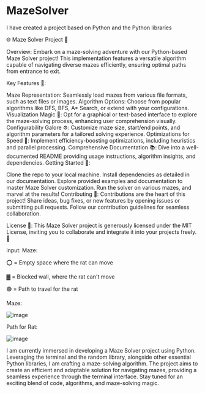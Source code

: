 # MazeSolver
I have created a project based on Python and the Python libraries 

🌐 Maze Solver Project 🧩

Overview:
Embark on a maze-solving adventure with our Python-based Maze Solver project! This implementation features a versatile algorithm capable of navigating diverse mazes efficiently, ensuring optimal paths from entrance to exit.

Key Features 🚀:

Maze Representation: Seamlessly load mazes from various file formats, such as text files or images.
Algorithm Options: Choose from popular algorithms like DFS, BFS, A* Search, or extend with your configurations.
Visualization Magic 🎨: Opt for a graphical or text-based interface to explore the maze-solving process, enhancing user comprehension visually.
Configurability Galore ⚙️: Customize maze size, start/end points, and algorithm parameters for a tailored solving experience.
Optimizations for Speed 🚄: Implement efficiency-boosting optimizations, including heuristics and parallel processing.
Comprehensive Documentation 📚: Dive into a well-documented README providing usage instructions, algorithm insights, and dependencies.
Getting Started 🏁:

Clone the repo to your local machine.
Install dependencies as detailed in our documentation.
Explore provided examples and documentation to master Maze Solver customization.
Run the solver on various mazes, and marvel at the results!
Contributing 🤝:
Contributions are the heart of this project! Share ideas, bug fixes, or new features by opening issues or submitting pull requests. Follow our contribution guidelines for seamless collaboration.

License 📜:
This Maze Solver project is generously licensed under the MIT License, inviting you to collaborate and integrate it into your projects freely. 🎉


input: 
Maze:

⭕ = Empty space where the rat can move

▓ = Blocked wall, where the rat can't move

🟢 = Path to travel for the rat

Maze:

![image](https://github.com/Prathamesh2141/MazeSolver/assets/119419554/593b67ae-9995-4845-bdcc-6fb2feca9dd8)




Path for Rat:

![image](https://github.com/Prathamesh2141/MazeSolver/assets/119419554/da56e9d2-169e-4e0b-9a41-a33927d0150b)



I am currently immersed in developing a Maze Solver project using Python. Leveraging the terminal and the random library, alongside other essential Python libraries, I am crafting a maze-solving algorithm. The project aims to create an efficient and adaptable solution for navigating mazes, providing a seamless experience through the terminal interface. Stay tuned for an exciting blend of code, algorithms, and maze-solving magic.



